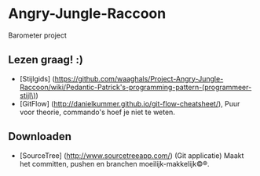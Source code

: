 # Angry-Jungle-Raccoon

Barometer project

## Lezen graag! :)

* [Stijlgids] (https://github.com/waaghals/Project-Angry-Jungle-Raccoon/wiki/Pedantic-Patrick's-programming-pattern-(programmeer-stijl\))
* [GitFlow] (http://danielkummer.github.io/git-flow-cheatsheet/), Puur voor theorie, commando's hoef je niet te weten.

## Downloaden

* [SourceTree] (http://www.sourcetreeapp.com/) (Git applicatie) Maakt het committen, pushen en branchen moeilijk-makkelijk&copy;&reg;.